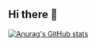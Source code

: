 ## Hi there 👋
[![Anurag's GitHub stats](https://github-readme-stats.vercel.app/api?username=justin880929)](https://github.com/anuraghazra/github-readme-stats)
<!--
**justin880929/justin880929** is a ✨ _special_ ✨ repository because its `README.md` (this file) appears on your GitHub profile.

Here are some ideas to get you started:

- 🔭 I’m currently working on ...
- 🌱 I’m currently learning ...
- 👯 I’m looking to collaborate on ...
- 🤔 I’m looking for help with ...
- 💬 Ask me about ...
- 📫 How to reach me: ...
- 😄 Pronouns: ...
- ⚡ Fun fact: ...
-->
